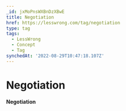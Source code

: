 ```yaml
---
_id: jxMoPnsWXBnDzXBwE
title: Negotiation
href: https://lesswrong.com/tag/negotiation
type: tag
tags:
  - LessWrong
  - Concept
  - Tag
synchedAt: '2022-08-29T10:47:18.107Z'
---
```

# Negotiation

**Negotiation**